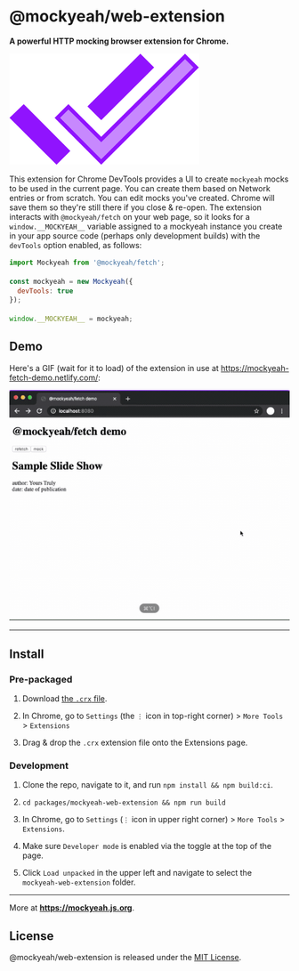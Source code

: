 # @mockyeah/web-extension

**A powerful HTTP mocking browser extension for Chrome.**

<img src="https://raw.githubusercontent.com/mockyeah/mockyeah/master/packages/mockyeah-docs/src/images/logo/mockyeah-600.png" height="200" />

This extension for Chrome DevTools provides a UI to create `mockyeah` mocks to be used in the current page. You can create them based on Network entries or from scratch. You can edit mocks you've created. Chrome will save them so they're still there if you close & re-open. The extension interacts with `@mockyeah/fetch` on your web page, so it looks for a `window.__MOCKYEAH__` variable assigned to a mockyeah instance you create in your app source code (perhaps only development builds) with the `devTools` option enabled, as follows:

```js
import Mockyeah from '@mockyeah/fetch';

const mockyeah = new Mockyeah({
  devTools: true
});

window.__MOCKYEAH__ = mockyeah;
```

## Demo

Here's a GIF (wait for it to load) of the extension in use at https://mockyeah-fetch-demo.netlify.com/:

![demo](docs/demo.gif)

---

## Install

### Pre-packaged

1. Download [the `.crx` file](mockyeah.crx?raw=true).

2. In Chrome, go to `Settings` (the `⋮` icon in top-right corner) > `More Tools` > `Extensions`

3. Drag & drop the `.crx` extension file onto the Extensions page.

### Development

1. Clone the repo, navigate to it, and run `npm install && npm build:ci`.

2. `cd packages/mockyeah-web-extension && npm run build`

3. In Chrome, go to `Settings` (`⋮` icon in upper right corner) > `More Tools` > `Extensions`.

4. Make sure `Developer mode` is enabled via the toggle at the top of the page.

5. Click `Load unpacked` in the upper left and navigate to select the `mockyeah-web-extension` folder.

---

More at **https://mockyeah.js.org**.

## License

@mockyeah/web-extension is released under the [MIT License](https://opensource.org/licenses/MIT).
